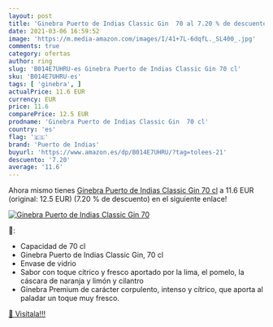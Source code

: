 ```yaml
---
layout: post
title: 'Ginebra Puerto de Indias Classic Gin  70 al 7.20 % de descuento'
date: 2021-03-06 16:59:52
image: 'https://m.media-amazon.com/images/I/41+7L-6dqfL._SL400_.jpg'
comments: true
category: ofertas
author: ring
slug: 'B014E7UHRU-es Ginebra Puerto de Indias Classic Gin 70 cl'
sku: 'B014E7UHRU-es'
tags: [ 'ginebra', ]
actualPrice: 11.6 EUR
currency: EUR
price: 11.6
comparePrice: 12.5 EUR
prodname: 'Ginebra Puerto de Indias Classic Gin  70 cl'
country: 'es'
flag: '🇪🇸'
brand: 'Puerto de Indias'
buyurl: 'https://www.amazon.es/dp/B014E7UHRU/?tag=tolees-21'
descuento: '7.20'
average: '11.6'
---
```


Ahora mismo tienes [Ginebra Puerto de Indias Classic Gin  70 cl](https://www.amazon.es/dp/B014E7UHRU/?tag=tolees-21) a 11.6 EUR (original: 12.5 EUR) (7.20 %  de descuento) en el siguiente enlace!

[![Ginebra Puerto de Indias Classic Gin  70](https://m.media-amazon.com/images/I/41+7L-6dqfL._SL400_.jpg)](https://www.amazon.es/dp/B014E7UHRU/?tag=tolees-21)

🔎:

- Capacidad de 70 cl
- Ginebra Puerto de Indias Classic Gin, 70 cl
- Envase de vidrio
- Sabor con toque cítrico y fresco aportado por la lima, el pomelo, la cáscara de naranja y limón y cilantro
- Ginebra Premium de carácter corpulento, intenso y cítrico, que aporta al paladar un toque muy fresco.

[🛒 Visítala!!!](https://www.amazon.es/dp/B014E7UHRU/?tag=tolees-21)
